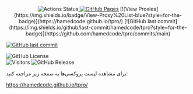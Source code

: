 <p align="center"><!-- Row 1: Core Status Badges -->
  <img src="https://img.shields.io/github/actions/workflow/status/hamedcode/tpro/main.yml?style=for-the-badge&logo=githubactions&logoColor=white" alt="Actions Status"><a href="https://hamedcode.github.io/port-based-v2ray-configs/" target="_blank">
    <img src="https://img.shields.io/badge/github-pages-121013?style=for-the-badge&logo=github&logoColor=white" alt="GitHub Pages"></a>
  [![View Proxies](https://img.shields.io/badge/View-Proxy%20List-blue?style=for-the-badge)](https://hamedcode.github.io/tpro/) [![GitHub last commit](https://img.shields.io/github/last-commit/hamedcode/tpro?style=for-the-badge)](https://github.com/hamedcode/tpro/commits/main)

  [![GitHub last commit](https://img.shields.io/github/last-commit/hamedcode/tpro?style=for-the-badge)](https://github.com/hamedcode/tpro/commits/main)
  
<img alt="GitHub License" src="https://img.shields.io/github/license/Hamedcode/tpro?style=for-the-badge">
<br><!-- Row 2: Stats & Social Badges -->
  <img src="https://komarev.com/ghpvc/?username=hamedcode&repo=tpro&color=blue&style=for-the-badge" alt="Visitors">
  <img alt="GitHub Release" src="https://img.shields.io/github/v/release/hamedcode/tpro?style=for-the-badge">
  




برای مشاهده لیست پروکسی‌ها به صفحه زیر مراجعه کنید:


https://hamedcode.github.io/tpro/
